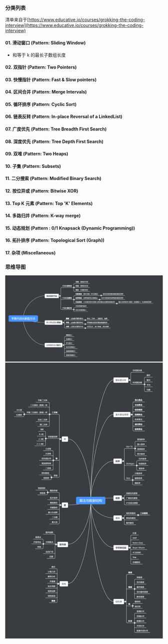 ### 分类列表

清单来自于[https://www.educative.io/courses/grokking-the-coding-interview](https://www.educative.io/courses/grokking-the-coding-interview)

#### 01. 滑动窗口 (Pattern: Sliding Window)
- 和等于 k 的最长子数组长度
#### 02. 双指针 (Pattern: Two Pointers)
#### 03. 快慢指针 (Pattern: Fast & Slow pointers)
#### 04. 区间合并 (Pattern: Merge Intervals)
#### 05. 循环排序 (Pattern: Cyclic Sort)
#### 06. 链表反转 (Pattern: In-place Reversal of a LinkedList)
#### 07. 广度优先 (Pattern: Tree Breadth First Search)
#### 08. 深度优先 (Pattern: Tree Depth First Search)
#### 09. 双堆 (Pattern: Two Heaps)
#### 10. 子集 (Pattern: Subsets)
#### 11. 二分搜索 (Pattern: Modified Binary Search)
#### 12. 按位异或 (Pattern: Bitwise XOR)
#### 13. Top K 元素 (Pattern: Top 'K' Elements)
#### 14. 多路归并 (Pattern: K-way merge)
#### 15. 动态规划 (Pattern : 0/1 Knapsack (Dynamic Programming))
#### 16. 拓扑排序 (Pattern: Topological Sort (Graph))
#### 17. 杂项 (Miscellaneous)

### 思维导图

![solution-method](./assets/solution-method.png)
![data-structure](./assets/data-structure.png)
